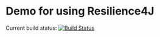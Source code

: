 # Demo for using Resilience4J

Current build status: [![Build Status](https://travis-ci.org/koenighotze/vavr-resilience4j-demo.svg?branch=master)](https://travis-ci.org/koenighotze/vavr-resilience4j-demo)